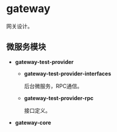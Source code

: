 # gateway

网关设计。

## 微服务模块

+ **gateway-test-provider**

    + **gateway-test-provider-interfaces**

      后台微服务，RPC通信。

    + **gateway-test-provider-rpc**

      接口定义。

+ **gateway-core**

  
